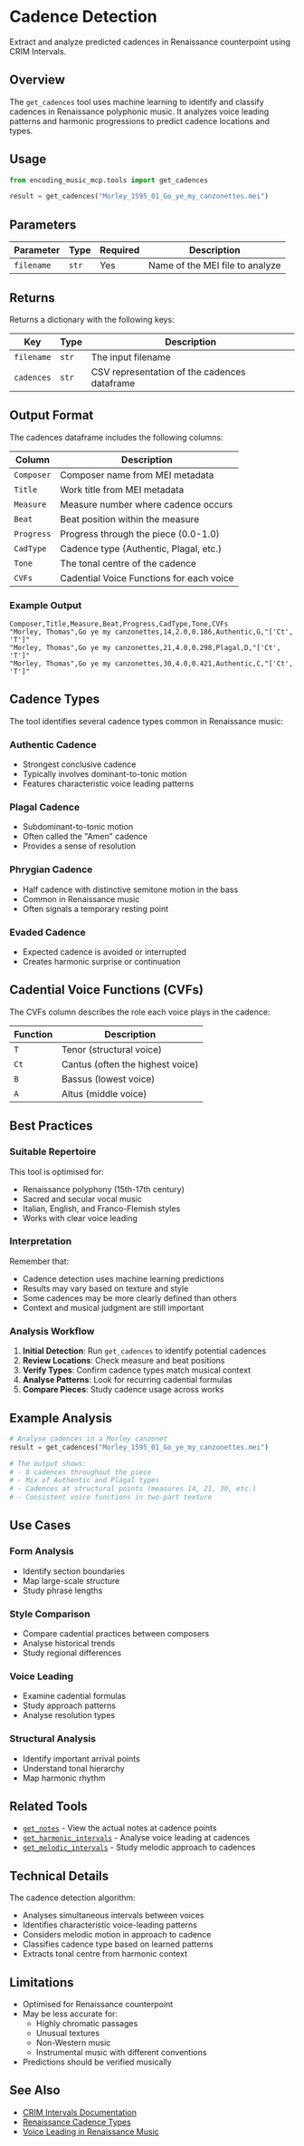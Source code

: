# Cadence Detection

Extract and analyze predicted cadences in Renaissance counterpoint using CRIM Intervals.

## Overview

The `get_cadences` tool uses machine learning to identify and classify cadences in Renaissance polyphonic music. It analyzes voice leading patterns and harmonic progressions to predict cadence locations and types.

## Usage

```python
from encoding_music_mcp.tools import get_cadences

result = get_cadences("Morley_1595_01_Go_ye_my_canzonettes.mei")
```

## Parameters

| Parameter | Type | Required | Description |
|-----------|------|----------|-------------|
| `filename` | `str` | Yes | Name of the MEI file to analyze |

## Returns

Returns a dictionary with the following keys:

| Key | Type | Description |
|-----|------|-------------|
| `filename` | `str` | The input filename |
| `cadences` | `str` | CSV representation of the cadences dataframe |

## Output Format

The cadences dataframe includes the following columns:

| Column | Description |
|--------|-------------|
| `Composer` | Composer name from MEI metadata |
| `Title` | Work title from MEI metadata |
| `Measure` | Measure number where cadence occurs |
| `Beat` | Beat position within the measure |
| `Progress` | Progress through the piece (0.0-1.0) |
| `CadType` | Cadence type (Authentic, Plagal, etc.) |
| `Tone` | The tonal centre of the cadence |
| `CVFs` | Cadential Voice Functions for each voice |

### Example Output

```
Composer,Title,Measure,Beat,Progress,CadType,Tone,CVFs
"Morley, Thomas",Go ye my canzonettes,14,2.0,0.186,Authentic,G,"['Ct', 'T']"
"Morley, Thomas",Go ye my canzonettes,21,4.0,0.298,Plagal,D,"['Ct', 'T']"
"Morley, Thomas",Go ye my canzonettes,30,4.0,0.421,Authentic,C,"['Ct', 'T']"
```

## Cadence Types

The tool identifies several cadence types common in Renaissance music:

### Authentic Cadence
- Strongest conclusive cadence
- Typically involves dominant-to-tonic motion
- Features characteristic voice leading patterns

### Plagal Cadence
- Subdominant-to-tonic motion
- Often called the "Amen" cadence
- Provides a sense of resolution

### Phrygian Cadence
- Half cadence with distinctive semitone motion in the bass
- Common in Renaissance music
- Often signals a temporary resting point

### Evaded Cadence
- Expected cadence is avoided or interrupted
- Creates harmonic surprise or continuation

## Cadential Voice Functions (CVFs)

The CVFs column describes the role each voice plays in the cadence:

| Function | Description |
|----------|-------------|
| `T` | Tenor (structural voice) |
| `Ct` | Cantus (often the highest voice) |
| `B` | Bassus (lowest voice) |
| `A` | Altus (middle voice) |

## Best Practices

### Suitable Repertoire

This tool is optimised for:
- Renaissance polyphony (15th-17th century)
- Sacred and secular vocal music
- Italian, English, and Franco-Flemish styles
- Works with clear voice leading

### Interpretation

Remember that:
- Cadence detection uses machine learning predictions
- Results may vary based on texture and style
- Some cadences may be more clearly defined than others
- Context and musical judgment are still important

### Analysis Workflow

1. **Initial Detection**: Run `get_cadences` to identify potential cadences
2. **Review Locations**: Check measure and beat positions
3. **Verify Types**: Confirm cadence types match musical context
4. **Analyse Patterns**: Look for recurring cadential formulas
5. **Compare Pieces**: Study cadence usage across works

## Example Analysis

```python
# Analyse cadences in a Morley canzonet
result = get_cadences("Morley_1595_01_Go_ye_my_canzonettes.mei")

# The output shows:
# - 8 cadences throughout the piece
# - Mix of Authentic and Plagal types
# - Cadences at structural points (measures 14, 21, 30, etc.)
# - Consistent voice functions in two-part texture
```

## Use Cases

### Form Analysis
- Identify section boundaries
- Map large-scale structure
- Study phrase lengths

### Style Comparison
- Compare cadential practices between composers
- Analyse historical trends
- Study regional differences

### Voice Leading
- Examine cadential formulas
- Study approach patterns
- Analyse resolution types

### Structural Analysis
- Identify important arrival points
- Understand tonal hierarchy
- Map harmonic rhythm

## Related Tools

- [`get_notes`](notes.md) - View the actual notes at cadence points
- [`get_harmonic_intervals`](harmonic.md) - Analyse voice leading at cadences
- [`get_melodic_intervals`](melodic.md) - Study melodic approach to cadences

## Technical Details

The cadence detection algorithm:
- Analyses simultaneous intervals between voices
- Identifies characteristic voice-leading patterns
- Considers melodic motion in approach to cadence
- Classifies cadence type based on learned patterns
- Extracts tonal centre from harmonic context

## Limitations

- Optimised for Renaissance counterpoint
- May be less accurate for:
  - Highly chromatic passages
  - Unusual textures
  - Non-Western music
  - Instrumental music with different conventions
- Predictions should be verified musically

## See Also

- [CRIM Intervals Documentation](https://github.com/HCDigitalScholarship/intervals)
- [Renaissance Cadence Types](https://www.britannica.com/art/cadence-music)
- [Voice Leading in Renaissance Music](https://en.wikipedia.org/wiki/Voice_leading)
